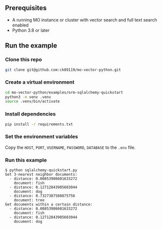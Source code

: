 ## Prerequisites

- A running MO instance or cluster with vector search and full text search enabled
- Python 3.8 or later

## Run the example

### Clone this repo

```bash
git clone git@github.com:ck89119/mo-vector-python.git
```

### Create a virtual environment

```bash
cd mo-vector-python/examples/orm-sqlalchemy-quickstart
python3 -m venv .venv
source .venv/bin/activate
```

### Install dependencies

```bash
pip install -r requirements.txt
```

### Set the environment variables
Copy the `HOST`, `PORT`, `USERNAME`, `PASSWORD`, `DATABASE` to the `.env` file.

### Run this example

```text
$ python sqlalchemy-quickstart.py
Get 3-nearest neighbor documents:
  - distance: 0.00853986601633272
    document: fish
  - distance: 0.12712843905603044
    document: dog
  - distance: 0.7327387580875756
    document: tree
Get documents within a certain distance:
  - distance: 0.00853986601633272
    document: fish
  - distance: 0.12712843905603044
    document: dog
```
